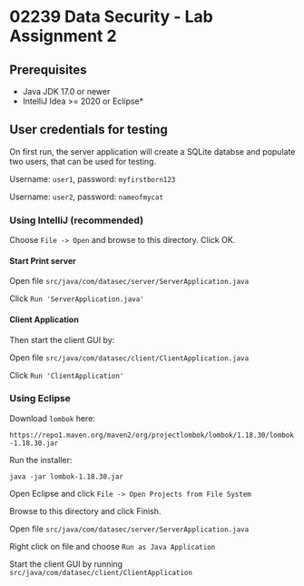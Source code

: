 # 02239 Data Security - Lab Assignment 2

## Prerequisites

* Java JDK 17.0 or newer
* IntelliJ Idea >= 2020 or Eclipse*

## User credentials for testing

On first run, the server application will create a SQLite databse and populate two users, that can be used for testing.

Username: `user1`, password: `myfirstborn123`

Username: `user2`, password: `nameofmycat`

### Using IntelliJ (recommended)

Choose `File -> Open` and browse to this directory. Click OK.

#### Start Print server

Open file `src/java/com/datasec/server/ServerApplication.java`

Click `Run 'ServerApplication.java'`

#### Client Application

Then start the client GUI by:

Open file `src/java/com/datasec/client/ClientApplication.java`

Click `Run 'ClientApplication'`

### Using Eclipse

Download `lombok` here:

`https://repo1.maven.org/maven2/org/projectlombok/lombok/1.18.30/lombok-1.18.30.jar`

Run the installer:

`java -jar lombok-1.18.30.jar`

Open Eclipse and click `File -> Open Projects from File System`

Browse to this directory and click Finish.

Open file `src/java/com/datasec/server/ServerApplication.java`

Right click on file and choose `Run as Java Application`

Start the client GUI by running `src/java/com/datasec/client/ClientApplication`
